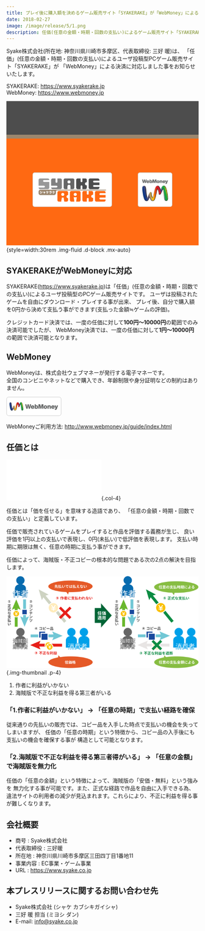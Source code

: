 ```yaml
---
title: プレイ後に購入額を決めるゲーム販売サイト「SYAKERAKE」が「WebMoney」による決済に対応
date: 2018-02-27
image: /image/release/5/1.png
description: 任価(任意の金額・時期・回数の支払い)によるゲーム販売サイト「SYAKERAKE」が「WebMoney決済」に対応しました
---
```


Syake株式会社(所在地: 神奈川県川崎市多摩区、代表取締役: 三好 暖)は、
「任価」(任意の金額・時期・回数の支払い)によるユーザ投稿型PCゲーム販売サイト「SYAKERAKE」が
「WebMoney」による決済に対応しました事をお知らせいたします。

SYAKERAKE: <https://www.syakerake.jp>  
WebMoney: <https://www.webmoney.jp>

<!--more-->

![WebMoneyロゴマーク](/image/release/5/2.png){style=width:30rem .img-fluid .d-block .mx-auto}

## SYAKERAKEがWebMoneyに対応

SYAKERAKE(<https://www.syakerake.jp>)は「任価」(任意の金額・時期・回数での支払い)によるユーザ投稿型のPCゲーム販売サイトです。
ユーザは投稿されたゲームを自由にダウンロード・プレイする事が出来、
プレイ後、自分で購入額を0円から決めて支払う事ができます(支払った金額≒ゲームの評価)。

クレジットカード決済では、一度の任価に対して**100円～10000円**の範囲でのみ決済可能でしたが、
WebMoney決済では、一度の任価に対して**1円～10000円**の範囲で決済可能となります。


## WebMoney
WebMoneyは、株式会社ウェブマネーが発行する電子マネーです。  
全国のコンビニやネットなどで購入でき、年齢制限や身分証明などの制約はありません。

![WebMoneyロゴマーク](/image/release/5/3.png)

WebMoneyご利用方法: <http://www.webmoney.jp/guide/index.html>


## 任価とは
![任価ロゴマーク](/image/logo/ninka-white.svg){.col-4}

任価とは「価を任せる」を意味する造語であり、
「任意の金額・時期・回数での支払い」と定義しています。

任価で販売されているゲームをプレイすると作品を評価する義務が生じ、
良い評価を1円以上の支払いで表現し、0円(未払い)で低評価を表現します。
支払い時期に期限は無く、任意の時期に支払う事ができます。

任価によって、海賊版・不正コピーの根本的な問題である次の2点の解決を目指します。

![海賊版・不正コピー問題](/image/release/ninka-bootleg.svg){.img-thumbnail .p-4}

1. 作者に利益がいかない
1. 海賊版で不正な利益を得る第三者がいる

### 「1.作者に利益がいかない」 → 「任意の時期」で支払い経路を確保
従来通りの先払いの販売では、コピー品を入手した時点で支払いの機会を失ってしまいますが、
任価の「任意の時期」という特徴から、コピー品の入手後にも支払いの機会を確保する事が
構造として可能となります。

### 「2.海賊版で不正な利益を得る第三者得がいる」 → 「任意の金額」で海賊版を無力化
任価の「任意の金額」という特徴によって、海賊版の「安価・無料」という強みを
無力化する事が可能です。また、正式な経路で作品を自由に入手できる為、
違法サイトの利用者の減少が見込まれます。これらにより、不正に利益を得る事が難しくなります。


## 会社概要

- 商号        : Syake株式会社
- 代表取締役  : 三好暖
- 所在地      : 神奈川県川崎市多摩区三田四丁目1番地11
- 事業内容    : EC事業・ゲーム事業
- URL         : <https://www.syake.co.jp>

## 本プレスリリースに関するお問い合わせ先

- Syake株式会社 (シャケ カブシキガイシャ)
- 三好 暖 担当 (ミヨシ ダン)
- E-mail: info@syake.co.jp
